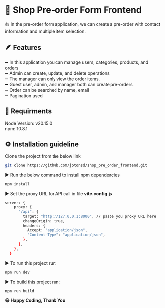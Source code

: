 # 🛒 Shop Pre-order Form Frontend

👍 In the pre-order form application, we can create a pre-order with contact information and multiple item selection. <br>
## 🪶 Features
➖ In this application you can manage users, categories, products, and orders<br>
➖ Admin can create, update, and delete operations<br>
➖ The manager can only view the order items.<br>
➖ Guest user, admin, and manager both can create pre-orders <br>
➖ Order can be searched by name, email <br>
➖ Pagination used <br>

## 🏹 Requirments
Node Version: v20.15.0 <br>
npm: 10.8.1

## ⚙️ Installation guideline
Clone the project from the below link

```sh
git clone https://github.com/jotonsd/shop_pre_order_frontend.git
```
▶️ Run the below command to install npm dependencies

```sh
npm install
```

▶️ Set the proxy URL for API call in file **vite.config.js**
```sh
server: {
    proxy: {
      "/api": {
        target: "http://127.0.0.1:8000", // paste you proxy URL here
        changeOrigin: true,
        headers: {
          Accept: "application/json",
          "Content-Type": "application/json",
        },
      },
    },
  }
```


▶️ To run this project run:

```sh
npm run dev
```

▶️ To build this project run:

```sh
npm run build
```

**😃 Happy Coding, Thank You**

